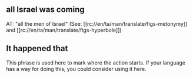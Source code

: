 ## all Israel was coming ##

AT: "all the men of Israel" (See: [[rc://en/ta/man/translate/figs-metonymy]] and [[rc://en/ta/man/translate/figs-hyperbole]])

## It happened that ##

This phrase is used here to mark where the action starts. If your language has a way for doing this, you could consider using it here.